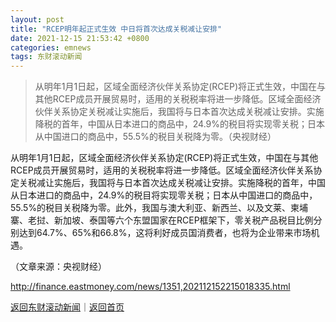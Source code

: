 ```yaml
---
layout: post
title: "RCEP明年起正式生效 中日将首次达成关税减让安排"
date: 2021-12-15 21:53:42 +0800
categories: emnews
tags: 东财滚动新闻
---
```

> 从明年1月1日起，区域全面经济伙伴关系协定(RCEP)将正式生效，中国在与其他RCEP成员开展贸易时，适用的关税税率将进一步降低。区域全面经济伙伴关系协定关税减让实施后，我国将与日本首次达成关税减让安排。实施降税的首年，中国从日本进口的商品中，24.9%的税目将实现零关税；日本从中国进口的商品中，55.5%的税目关税降为零。（央视财经）

<p>从明年1月1日起，区域全面经济伙伴关系协定(RCEP)将正式生效，中国在与其他RCEP成员开展贸易时，适用的关税税率将进一步降低。区域全面经济伙伴关系协定关税减让实施后，我国将与日本首次达成关税减让安排。实施降税的首年，中国从日本进口的商品中，24.9%的税目将实现零关税；日本从中国进口的商品中，55.5%的税目关税降为零。此外，我国与澳大利亚、新西兰、以及文莱、柬埔寨、老挝、新加坡、泰国等六个东盟国家在RCEP框架下，零关税产品税目比例分别达到64.7%、65%和66.8%，这将利好成员国消费者，也将为企业带来市场机遇。</p><p class="em_media">（文章来源：央视财经）</p>

<http://finance.eastmoney.com/news/1351,202112152215018335.html>

[返回东财滚动新闻](//finews.withounder.com/emnews/)｜[返回首页](//finews.withounder.com/)
